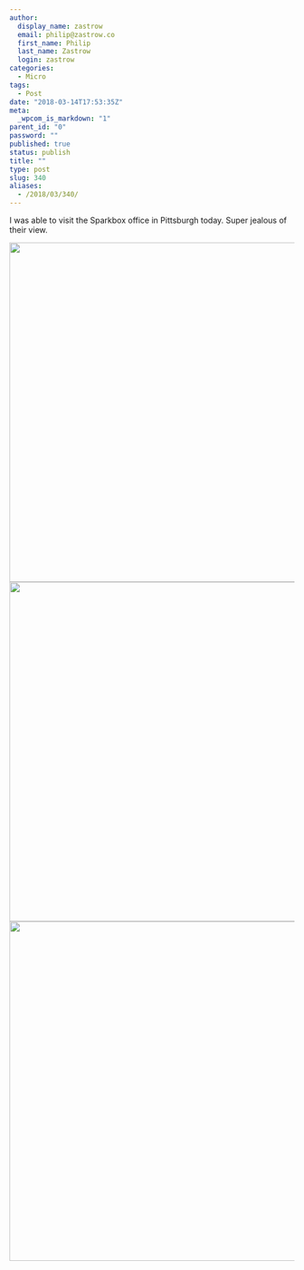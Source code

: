 ```yaml
---
author:
  display_name: zastrow
  email: philip@zastrow.co
  first_name: Philip
  last_name: Zastrow
  login: zastrow
categories:
  - Micro
tags:
  - Post
date: "2018-03-14T17:53:35Z"
meta:
  _wpcom_is_markdown: "1"
parent_id: "0"
password: ""
published: true
status: publish
title: ""
type: post
slug: 340
aliases:
  - /2018/03/340/
---
```

<p>I was able to visit the Sparkbox office in Pittsburgh today. Super jealous of their view.</p>
<p><img src="/assets/2018/03/a1b355e7ff2f427bb6442bee00ebdc86.jpg" width="600" height="600" /><img src="/assets/2018/03/12896f9397d3411c8168f749ef75d476.jpg" width="600" height="600" /><img src="/assets/2018/03/334fe65315554158a7ac4f2f058e6f9c.jpg" width="600" height="600" /></p>
